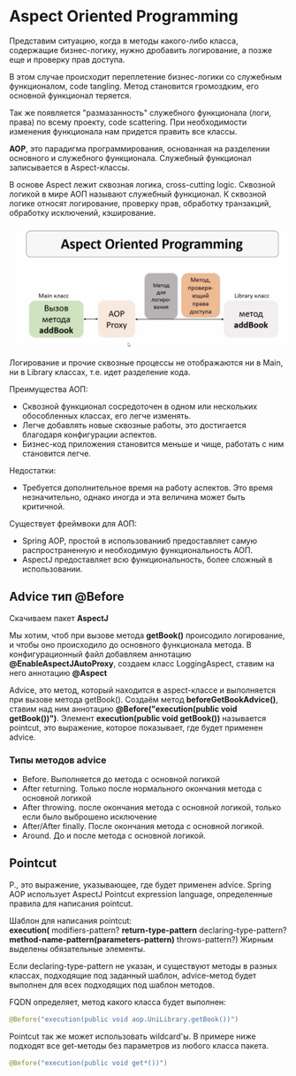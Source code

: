 # Aspect Oriented Programming
Представим ситуацию, когда в методы какого-либо класса, содержащие бизнес-логику, нужно дробавить логирование, а позже еще и проверку прав доступа.

В этом случае происходит переплетение бизнес-логики со служебным функционалом, code tangling. Метод становится громоздким, его основной функционал теряется.

Так же появляется "размазанность" служебного функционала (логи, права) по всему проекту, code scattering. При необходимости изменения функционала нам придется править все классы.

**AOP**, это парадигма программирования, основанная на разделении основного и служебного функционала. Служебный функционал записывается в Aspect-классы.

В основе Aspect лежит сквозная логика, cross-cutting logic. Сквозной логикой в мире АОП называют служебный функционал. К сквозной логике относят логирование, проверку прав, обработку транзакций, обработку исключений, кэширование.

![alt text](aop.png "Title")

Логирование и прочие сквозные процессы не отображаются ни в Main, ни в Library классах, т.е. идет разделение кода.

Преимущества АОП:
- Сквозной функционал сосредоточен в одном или нескольких обособленных классах, его легче изменять.
- Легче добавлять новые сквозные работы, это достигается благодаря конфигурации аспектов.
- Бизнес-код приложения становится меньше и чище, работать с ним становится легче.

Недостатки:
- Требуется дополнительное время на работу аспектов. Это время незначительно, однако иногда и эта величина может быть критичной.

Существует фреймвоки для АОП:
- Spring AOP, простой в использованииб предоставляет самую распространенную и необходимую функциональность АОП.
- AspectJ предоставляет всю функциональность, более сложный в использовании.

## Advice тип @Before
Скачиваем пакет **AspectJ**

Мы хотим, чтоб при вызове метода **getBook()** происодило логирование, и чтобы оно происходило до основного функционала метода.
В конфигурационный файл добавляем аннотацию **@EnableAspectJAutoProxy**, создаем класс LoggingAspect, ставим на него аннотацию **@Aspect**

Advice, это метод, который находится в aspect-классе и выполняется при вызове метода getBook().
Создаём метод **beforeGetBookAdvice()**, ставим над ним аннотацию **@Before("execution(public void getBook())")**.
Элемент **execution(public void getBook())** называется pointcut, это выражение, которое показывает, где будет применен advice.

### Типы методов advice
- Before. Выполняется до метода с основной логикой
- After returning. Только после нормального окончания метода с основной логикой
- After throwing. после окончания метода с основной логикой, только если было выброшено исключение
- After/After finally. После окончания метода с основной логикой.
- Around. До и после метода с основной логикой.

## Pointcut
P., это выражение, указывающее, где будет применен advice. Spring AOP использует AspectJ Pointcut expression language, определенные правила для написания pointcut.

Шаблон для написания pointcut:  
**execution(** modifiers-pattern? **return-type-pattern** declaring-type-pattern?
**method-name-pattern(parameters-pattern)** throws-pattern?)
Жирным выделены обязательные элементы.

Если declaring-type-pattern не указан, и существуют методы в разных классах, подходящие под заданный шаблон, advice-метод будет выполнен для всех подходящих под шаблон методов.

FQDN определяет, метод какого класса будет выполнен:
```java
@Before("execution(public void aop.UniLibrary.getBook())")
```

Pointcut так же может использовать wildcard'ы. В примере ниже подходят все get-методы без параметров из любого класса пакета.
```java
@Before("execution(public void get*())")
```
